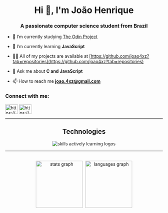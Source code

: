 <h1 align="center">Hi 👋, I'm João Henrique</h1>
<h3 align="center">A passionate computer science student from Brazil</h3>

- 🔭 I’m currently studying [The Odin Project](https://www.theodinproject.com/)

- 🌱 I’m currently learning **JavaScript**

- 👨‍💻 All of my projects are available at [https://github.com/joao4xz?tab=repositories](https://github.com/joao4xz?tab=repositories)

- 💬 Ask me about **C and JavaScript**

- 📫 How to reach me **joao.4xz@gmail.com**

<h3 align="left">Connect with me:</h3>
<p align="left">
<a href="https://www.linkedin.com/in/jo%C3%A3o-henrique-dos-santos-ferreira-98876324a/" target="blank"><img align="center" src="https://skillicons.dev/icons?i=linkedin" alt="https://www.linkedin.com/in/jo%c3%a3o-henrique-dos-santos-ferreira-98876324a/" height="30" width="40" /></a>
<a href="https://github.com/joao4xz" target="blank"><img align="center" src="https://skillicons.dev/icons?i=github" alt="https://github.com/joao4xz" height="30" width="40" /></a>
</p>

<hr>

<div align="center">
  <h2> <strong> Technologies </strong></h2>
  <img src="https://skillicons.dev/icons?i=html,css,js,tailwind,sass,nodejs,git,linux,c" alt="skills actively learning logos">
</div>

<hr>
<br>

<div align="center">
  <img src="https://github-readme-stats.vercel.app/api?username=joao4xz&show_icons=true&theme=prussian" height="150" alt="stats graph" style ="margin-right: 5px" />
  <img src="https://github-readme-stats.vercel.app/api/top-langs?locale=en&hide_title=false&layout=compact&card_width=320&langs_count=5&theme=prussian&hide_border=false&username=joao4xz" height="150" alt="languages graph"  />
</div>
